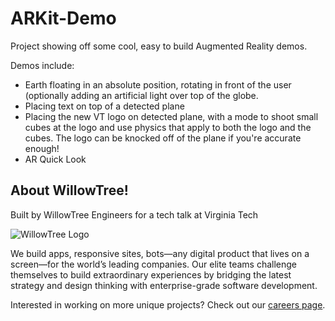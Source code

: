 # ARKit-Demo

Project showing off some cool, easy to build Augmented Reality demos.

Demos include:

- Earth floating in an absolute position, rotating in front of the user (optionally adding an artificial light over top of the globe.
- Placing text on top of a detected plane
- Placing the new VT logo on detected plane, with a mode to shoot small cubes at the logo and use physics that apply to both the logo and the cubes. The logo can be knocked off of the plane if you're accurate enough!
- AR Quick Look

## About WillowTree! ##

Built by WillowTree Engineers for a tech talk at Virginia Tech

![WillowTree Logo](https://github.com/willowtreeapps/spruce-ios/raw/master/imgs/willowtree_logo.png)

We build apps, responsive sites, bots—any digital product that lives on a screen—for the world’s leading companies. Our elite teams challenge themselves to build extraordinary experiences by bridging the latest strategy and design thinking with enterprise-grade software development.

Interested in working on more unique projects? Check out our [careers page](http://willowtreeapps.com/careers).

